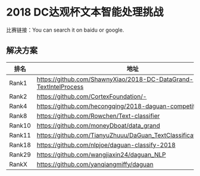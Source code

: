 
# 2018 DC达观杯文本智能处理挑战

比赛链接：You can search it on baidu or google.

## 解决方案
|排名|地址|
|----|----|
|Rank1|https://github.com/ShawnyXiao/2018-DC-DataGrand-TextIntelProcess|
|Rank2|https://github.com/CortexFoundation/-|
|Rank4|https://github.com/hecongqing/2018-daguan-competition|
|Rank8|https://github.com/Rowchen/Text-classifier|
|Rank10|https://github.com/moneyDboat/data_grand|
|Rank11|https://github.com/TianyuZhuuu/DaGuan_TextClassification_Rank11|
|Rank18|https://github.com/nlpjoe/daguan-classify-2018|
|Rank29|https://github.com/wangjiaxin24/daguan_NLP|
|RankX|https://github.com/yanqiangmiffy/daguan|
